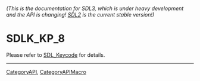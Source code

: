 ###### (This is the documentation for SDL3, which is under heavy development and the API is changing! [SDL2](https://wiki.libsdl.org/SDL2/) is the current stable version!)
# SDLK_KP_8

Please refer to [SDL_Keycode](SDL_Keycode) for details.

----
[CategoryAPI](CategoryAPI), [CategoryAPIMacro](CategoryAPIMacro)

